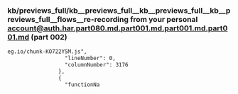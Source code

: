 ### kb/previews_full/kb__previews_full__kb__previews_full__kb__previews_full__flows__re-recording from your personal account@auth.har.part080.md.part001.md.part001.md.part001.md (part 002)

```md
eg.io/chunk-KO722YSM.js",
                  "lineNumber": 0,
                  "columnNumber": 3176
                },
                {
                  "functionNa
```

```
